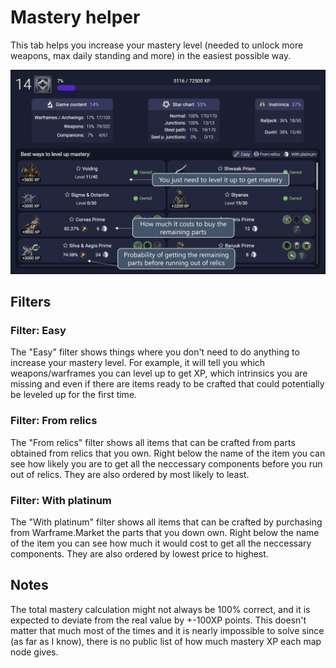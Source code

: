 # Mastery helper

This tab helps you increase your mastery level (needed to unlock more weapons, max daily standing and more) in the easiest possible way.

![Example banner](./assets/MasteryHelper.png)

## Filters

### Filter: Easy

The "Easy" filter shows things where you don't need to do anything to increase your mastery level. For example, it will tell you which weapons/warframes you can level up to get XP, which intrinsics you are missing and even if there are items ready to be crafted that could potentially be leveled up for the first time.

### Filter: From relics

The "From relics" filter shows all items that can be crafted from parts obtained from relics that you own. Right below the name of the item you can see how likely you are to get all the neccessary components before you run out of relics. They are also ordered by most likely to least.

### Filter: With platinum

The "With platinum" filter shows all items that can be crafted by purchasing from Warframe.Market the parts that you down own. Right below the name of the item you can see how much it would cost to get all the neccessary components. They are also ordered by lowest price to highest.

## Notes

The total mastery calculation might not always be 100% correct, and it is expected to deviate from the real value by +-100XP points. This doesn't matter that much most of the times and it is nearly impossible to solve since (as far as I know), there is no public list of how much mastery XP each map node gives.